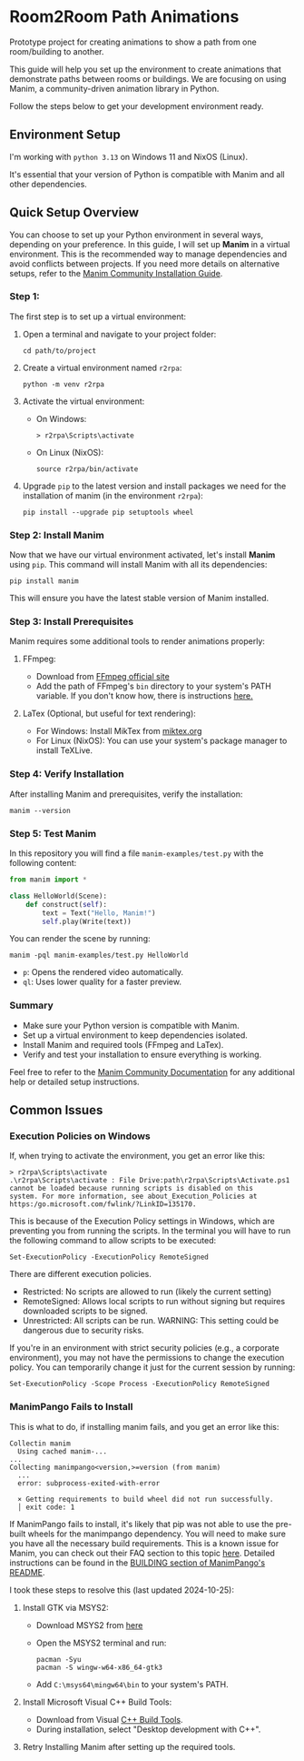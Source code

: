 # Room2Room Path Animations

Prototype project for creating animations to show a path from one room/building to another.

This guide will help you set up the environment to create animations that demonstrate paths between rooms or buildings. We are focusing on using Manim, a community-driven animation library in Python. 

Follow the steps below to get your development environment ready.

## Environment Setup

I'm working with `python 3.13` on Windows 11 and NixOS (Linux).

It's essential that your version of Python is compatible with Manim and all other dependencies.

## Quick Setup Overview

You can choose to set up your Python environment in several ways, depending on your preference. In this guide, I will set up **Manim** in a virtual environment. This is the recommended way to manage dependencies and avoid conflicts between projects. If you need more details on alternative setups, refer to the [Manim Community Installation Guide](https://docs.manim.community/en/stable/installation.html).

### Step 1:

The first step is to set up a virtual environment:

1. Open a terminal and navigate to your project folder:

    ```
    cd path/to/project
    ```

2. Create a virtual environment named `r2rpa`:

    ```
    python -m venv r2rpa
    ```

3. Activate the virtual environment:

    - On Windows:

        ```
        > r2rpa\Scripts\activate
        ```

    - On Linux (NixOS):

        ```
        source r2rpa/bin/activate
        ```
4. Upgrade `pip` to the latest version and install packages we need for the installation of manim (in the environment `r2rpa`):

    ```
    pip install --upgrade pip setuptools wheel
    ```

### Step 2: Install Manim

Now that we have our virtual environment activated, let's install **Manim** using `pip`. This command will install Manim with all its dependencies:

```
pip install manim
```

This will ensure you have the latest stable version of Manim installed.

### Step 3: Install Prerequisites

Manim requires some additional tools to render animations properly:

1. FFmpeg:
    - Download from [FFmpeg official site](https://ffmpeg.org/download.html)
    - Add the path of FFmpeg's `bin` directory to your system's PATH variable. If you don't know how, there is instructions [here.](https://www.eukhost.com/kb/how-to-add-to-the-path-on-windows-10-and-windows-11/)

2. LaTex (Optional, but useful for text rendering):
    - For Windows: Install MikTex from [miktex.org](https://miktex.org/download)
    - For Linux (NixOS): You can use your system's package manager to install TeXLive.

### Step 4: Verify Installation

After installing Manim and prerequisites, verify the installation:

```
manim --version
```

### Step 5: Test Manim

In this repository you will find a file `manim-examples/test.py` with the following content:

```python
from manim import *

class HelloWorld(Scene):
    def construct(self):
        text = Text("Hello, Manim!")
        self.play(Write(text))
```

You can render the scene by running:

```
manim -pql manim-examples/test.py HelloWorld
```

- `p`: Opens the rendered video automatically.
- `ql`: Uses lower quality for a faster preview.

### Summary

- Make sure your Python version is compatible with Manim.
- Set up a virtual environment to keep dependencies isolated.
- Install Manim and required tools (FFmpeg and LaTex).
- Verify and test your installation to ensure everything is working.

Feel free to refer to the [Manim Community Documentation](https://docs.manim.community/en/stable/index.html) for any additional help or detailed setup instructions.

## Common Issues

### Execution Policies on Windows

If, when trying to activate the environment, you get an error like this:

```
> r2rpa\Scripts\activate
.\r2rpa\Scripts\activate : File Drive:path\r2rpa\Scripts\Activate.ps1 cannot be loaded because running scripts is disabled on this 
system. For more information, see about_Execution_Policies at https:/go.microsoft.com/fwlink/?LinkID=135170.
```

This is because of the Execution Policy settings in Windows, which are preventing you from running the scripts. In the terminal you will have to run the following command to allow scripts to be executed:

```
Set-ExecutionPolicy -ExecutionPolicy RemoteSigned
```

There are different execution policies. 

- Restricted: No scripts are allowed to run (likely the current setting)
- RemoteSigned: Allows local scripts to run without signing but requires downloaded scripts to be signed.
- Unrestricted: All scripts can be run. WARNING: This setting could be dangerous due to security risks.

If you're in an environment with strict security policies (e.g., a corporate environment), you may not have the permissions to change the execution policy. You can temporarily change it just for the current session by running:

```
Set-ExecutionPolicy -Scope Process -ExecutionPolicy RemoteSigned
```

### ManimPango Fails to Install

This is what to do, if installing manim fails, and you get an error like this:

```
Collectin manim
  Using cached manim-...
...
Collecting manimpango<version,>=version (from manim)
  ...
  error: subprocess-exited-with-error

  × Getting requirements to build wheel did not run successfully.
  │ exit code: 1
```

If ManimPango fails to install, it's likely that pip was not able to use the pre-built wheels for the manimpango dependency. You will need to make sure you have all the necessary build requirements. This is a known issue for Manim, you can check out their FAQ section to this topic [here](https://docs.manim.community/en/stable/faq/installation.html#why-does-manimpango-fail-to-install-when-running-pip-install-manim). Detailed instructions can be found in the [BUILDING section of ManimPango's README](https://github.com/ManimCommunity/ManimPango).

I took these steps to resolve this (last updated 2024-10-25):

1. Install GTK via MSYS2:

    - Download MSYS2 from [here](https://www.msys2.org/)
    - Open the MSYS2 terminal and run:

        ```
        pacman -Syu
        pacman -S wingw-w64-x86_64-gtk3
        ```

    - Add `C:\msys64\mingw64\bin` to your system's PATH.

2. Install Microsoft Visual C++ Build Tools:

    - Download from Visual [C++ Build Tools](https://visualstudio.microsoft.com/visual-cpp-build-tools/).
    - During installation, select "Desktop development with C++".

3. Retry Installing Manim after setting up the required tools.